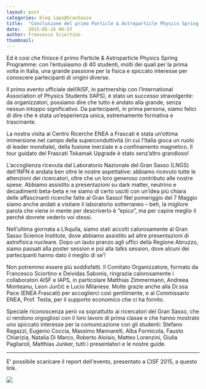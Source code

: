 ```yaml
---
layout: post
categories: blog iaps@GranSasso
title:  "Conclusione del primo Particle & Astroparticle Physics Spring Programme"
date:   2015-05-16 06:57
author: Francesco Sciortino
thumbnail: 
---
```


Ed è così che finisce il primo Particle & Astroparticle Physics Spring Programme: con l’entusiasmo di 40 studenti, molti dei quali per la prima volta in Italia, una grande passione per la fisica e spiccato interesse per conoscere partecipanti di origini diverse. 

Il primo evento ufficiale dell’AISF, in partnership con l’International Association of Physics Students (IAPS), è stato un successo stravolgente: da organizzatori, possiamo dire che tutto è andato alla grande, senza nessun intoppo significativo. Da partecipanti, in prima persona, siamo felici di dire che è stata un’esperienza unica, estremamente formativa e trascinante.

La nostra visita al Centro Ricerche ENEA a Frascati è stata un’ottima immersione nel campo della superconduttività (in cui l’Italia gioca un ruolo di leader mondiale), della fusione inerziale e a confinamento magnetico. Il tour guidato del Frascati Tokamak Upgrade è stato senz’altro grandioso!

 L’accoglienza ricevuta dal Laboratorio Nazionale del Gran Sasso (LNGS) dell’INFN è andata ben oltre le nostre aspettative: abbiamo ricevuto tutte le attenzioni dei ricercatori, oltre che un loro generoso contributo alle nostre spese. Abbiamo assistito a presentazioni su dark matter, neutrino e decadimenti beta-beta e ne siamo di certo usciti con un’idea più chiara delle affascinanti ricerche fatte al Gran Sasso! Nel pomeriggio del 7 Maggio siamo anche andati a visitare il laboratorio sotterraneo – beh, la migliore parola che viene in mente per descriverlo è “epico”, ma per capire meglio il perché dovrete vederlo voi stessi.

Nell’ultima giornata a L’Aquila, siamo stati accolti calorosamente al Gran Sasso Science Institute, dove abbiamo assistito ad altre presentazioni di astrofisica nucleare. Dopo un lauto pranzo agli uffici della Regione Abruzzo, siamo passati alla poster session e poi alla talks session, dove alcuni dei partecipanti hanno dato il meglio di se’!

Non potremmo essere più soddisfatti. Il Comitato Organizzatore, formato da Francesco Sciortino e Deividas Sabonis, ringrazia calorosamente i collaboratori AISF e IAPS, in particolare Matthias Zimmermann, Andreea Monteanu, Leon Jurčić e Lucio Milanese.  Molte grazie anche alla Dr.ssa Pace (ENEA Frascati) per accoglierci così gentilmente, e al Commissario ENEA, Prof. Testa, per il supporto economico che ci ha fornito.

Speciale riconoscenza però va soprattutto ai ricercatori del Gran Sasso, che ci rendono orgogliosi con il loro lavoro di prima classe e che hanno mostrato uno spiccato interesse per la comunicazione con gli studenti: Stefano Ragazzi, Eugenio Coccia, Massimo Mannarelli, Alba Formicola, Fausto Chiarizia, Natalia Di Marco, Roberto Aloisio, Matteo Lorenzini, Giulia Pagliaroli, Matthias Junker, tutti i presentatori e le nostre guide. 

---

E' possibile scaricare il report dell'evento, presentato a CISF 2015, a questo link. 

![](/img/photos/2015-GranSasso/group01.jpg)
